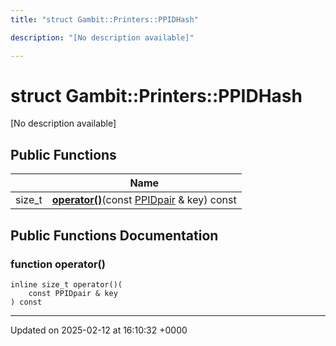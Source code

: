 ```yaml
---
title: "struct Gambit::Printers::PPIDHash"

description: "[No description available]"

---
```


# struct Gambit::Printers::PPIDHash



[No description available]

## Public Functions

|                | Name           |
| -------------- | -------------- |
| size_t | **[operator()](/documentation/code/classes/structgambit_1_1printers_1_1ppidhash/#function-operator)**(const [PPIDpair](/documentation/code/classes/structgambit_1_1printers_1_1ppidpair/) & key) const |

## Public Functions Documentation

### function operator()

```
inline size_t operator()(
    const PPIDpair & key
) const
```


-------------------------------

Updated on 2025-02-12 at 16:10:32 +0000
